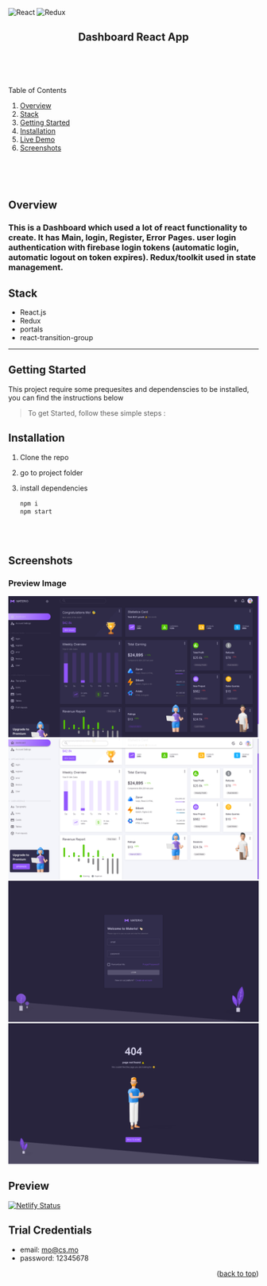 <div id="top"></div>

![React](https://img.shields.io/badge/-ReactJs-61DAFB?logo=react&logoColor=white&style=for-the-badge)
![Redux](https://img.shields.io/badge/-Redux-61DAFB?logo=Redux&color=blueviolet&logoColor=white&style=for-the-badge)

<!-- PROJECT LOGO -->
<div align="center">
  <h2>Dashboard React App</h2>
</div>

<br>
<br>
<br>
<br>

<!-- TABLE OF CONTENTS -->
  <summary>Table of Contents</summary>
  <ol>
    <li><a href="#overview">Overview</a></li>
    <li><a href="#stack">Stack</a></li>
    <li><a href="#getting-started">Getting Started</a></li>
    <li><a href="#installation">Installation</a></li>
    <li><a href="#demo">Live Demo</a></li>
    <li><a href="#screenshots">Screenshots</a></li>
  </ol>

<br>
<br>
<br>

<!-- ABOUT THE PROJECT -->

## Overview

### This is a Dashboard which used a lot of react functionality to create. It has Main, login, Register, Error Pages. user login authentication with firebase login tokens (automatic login, automatic logout on token expires). Redux/toolkit used in state management.

## Stack

- React.js
- Redux
- portals
- react-transition-group

---

<!-- GETTING STARTED -->

## Getting Started

This project require some prequesites and dependenscies to be installed, you can find the instructions below

> To get Started, follow these simple steps :

## Installation

1. Clone the repo

2. go to project folder

3. install dependencies

   ```bash
   npm i
   npm start
   ```

<br>
<br>

## Screenshots

### Preview Image

![Preview](preview.png)
![Preview1](preview1.png)
![Preview2](preview2.png)
![Preview3](preview3.png)

## Preview

[![Netlify Status]()]()

## Trial Credentials

- email: mo@cs.mo
- password: 12345678

<p align="right">(<a href="#top">back to top</a>)</p>
